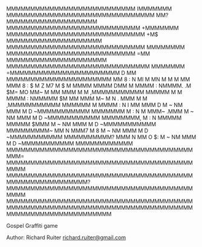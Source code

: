 MMMMMMMMMMMMMMMMMMMMMMMMMMM   IMMMMMMM   MMMMMMMMMMMMMMMMMMMMMMMMMMMMMMM   MM?   MMMMMMMMMMMMMMMMMMM
MMMMMMMMMMMMMMMMMMMMMMMMMMMM   +MMMMMMM   MMMMMMMMMMMMMMMMMMMMMMMMMMMMM   +M$   MMMMMMMMMMMMMMMMMMMM
MMMMMMMMMMMMMMMMMMMMMMMMMMMMM   MMMMMMMM   MMMMMMMMMMMMMMMMMMMMMMMMMMM   =MM   MMMMMMMMMMMMMMMMMMMMM
MMMMMMMMMMMMMMMMMMMMMMMMMMMMMM   MMMMMMM   =MMMMMMMMMMMMMMMMMMMMMMM  D   MM   MMMMMMMMMMMMMMMMMMMMMM
MM           8          :     N   MI    M   MN           M       M        M                       MM
MMM          8          :      $   M     Z   M7          M      $         M                     MMMM
MMMM   DMM   M   MMMM   :  NMMMM.  .M   $M=   MO   MM~   M   MM         MMM      M   M  ,MMMMMMMMMMM
MMMMM    M   M   MMMM   :  NMMMMM   $M   MM   MMM   M~   M   N   .      MMM      M   M  ,MMMMMMMMMMM
MMMMMM       M   MMMM   :  N         I    MM   MMM   D   M   ~  NM      MMM      M   D  ~MMMMMMMMMMM
MMMMMMM      M          :  N          M  MMM~  .MMM      M   ~  NM      MMM      M   D  ~MMMMMMMMMMM
MMMMMMMM,    M          :  N   MMMMM    MMMMM   $MMM     M   ~  NM      MMM      M   D  ~MMMMMMMMMMM
MMMMMMMMM~   MM            N   MMM7          M      8    M   ~  NM      MMM      M   D  ~MMMMMMMMMMM
MMMMMMMMMM?  MMM           N   MM             O      $:  M   ~  NM      MMM      M   D  ~MMMMMMMMMMM
MMMMMMMMMMMM MMMMMMMMMMMMMMMMMMMMMMMMMMMMMMMMMMMMMMMMMM= MMMMMMMMMMMMMMMMMMMMMMMMMMMMMMMMMMMMMMMMMMM
MMMMMMMMMMMMMMMMMMMMMMMMMMMMMMMMMMMMMMMMMMMMMMMMMMMMMMMM?MMMMMMMMMMMMMMMMMMMMMMMMMMMMMMMMMMMMMMMMMMM
MMMMMMMMMMMMMMMMMMMMMMMMMMMMMMMMMMMMMMMMMMMMMMMMMMMMMMMMMMMMMMMMMMMMMMMMMMMMMMMMMMMMMMMMMMMMMMMMMMMM

Gospel Graffiti game

Author: Richard Ruiter <richard.ruiter@gmail.com>
